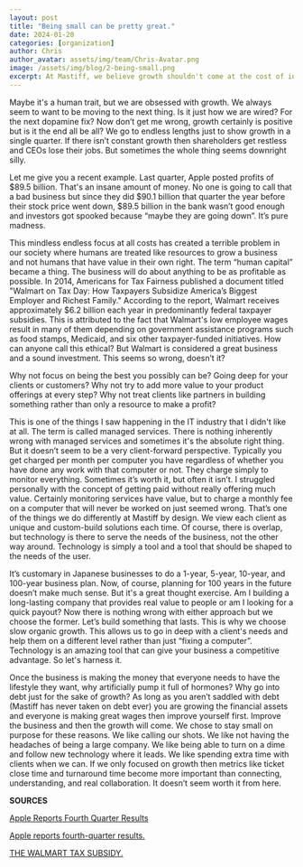 ```yaml
---
layout: post
title: "Being small can be pretty great."
date: 2024-01-20
categories: [organization]
author: Chris
author_avatar: assets/img/team/Chris-Avatar.png
image: /assets/img/blog/2-being-small.png
excerpt: At Mastiff, we believe growth shouldn't come at the cost of integrity or human value. While the business world chases endless expansion and quarterly gains, we focus on meaningful, lasting impact—custom solutions, real relationships, and technology shaped to serve people, not the other way around. 
---
```


Maybe it's a human trait, but we are obsessed with growth. We always seem to want to be moving to the next thing. Is it just how we are wired? For the next dopamine fix? Now don’t get me wrong, growth certainly is positive but is it the end all be all? We go to endless lengths just to show growth in a single quarter. If there isn’t constant growth then shareholders get restless and CEOs lose their jobs. But sometimes the whole thing seems downright silly.

Let me give you a recent example. Last quarter, Apple posted profits of $89.5 billion. That's an insane amount of money. No one is going to call that a bad business but since they did $90.1 billion that quarter the year before their stock price went down, $89.5 billion in the bank wasn’t good enough and investors got spooked because “maybe they are going down”. It’s pure madness.

This mindless endless focus at all costs has created a terrible problem in our society where humans are treated like resources to grow a business and not humans that have value in their own right. The term “human capital” became a thing. The business will do about anything to be as profitable as possible. In 2014, Americans for Tax Fairness published a document titled "Walmart on Tax Day: How Taxpayers Subsidize America’s Biggest Employer and Richest Family." According to the report, Walmart receives approximately $6.2 billion each year in predominantly federal taxpayer subsidies. This is attributed to the fact that Walmart's low employee wages result in many of them depending on government assistance programs such as food stamps, Medicaid, and six other taxpayer-funded initiatives. How can anyone call this ethical? But Walmart is considered a great business and a sound investment. This seems so wrong, doesn’t it?

Why not focus on being the best you possibly can be? Going deep for your clients or customers? Why not try to add more value to your product offerings at every step? Why not treat clients like partners in building something rather than only a resource to make a profit? 

This is one of the things I saw happening in the IT industry that I didn't like at all. The term is called managed services. There is nothing inherently wrong with managed services and sometimes it's the absolute right thing. But it doesn’t seem to be a very client-forward perspective. Typically you get charged per month per computer you have regardless of whether you have done any work with that computer or not. They charge simply to monitor everything. Sometimes it’s worth it, but often it isn’t. I struggled personally with the concept of getting paid without really offering much value. Certainly monitoring services have value, but to charge a monthly fee on a computer that will never be worked on just seemed wrong. That’s one of the things we do differently at Mastiff by design. We view each client as unique and custom-build solutions each time. Of course, there is overlap, but technology is there to serve the needs of the business, not the other way around. Technology is simply a tool and a tool that should be shaped to the needs of the user. 

It’s customary in Japanese businesses to do a 1-year, 5-year, 10-year, and 100-year business plan. Now, of course, planning for 100 years in the future doesn’t make much sense. But it's a great thought exercise. Am I building a long-lasting company that provides real value to people or am I looking for a quick payout? Now there is nothing wrong with either approach but we choose the former. Let’s build something that lasts. This is why we choose slow organic growth. This allows us to go in deep with a client's needs and help them on a different level rather than just “fixing a computer”. Technology is an amazing tool that can give your business a competitive advantage. So let's harness it. 

Once the business is making the money that everyone needs to have the lifestyle they want, why artificially pump it full of hormones? Why go into debt just for the sake of growth? As long as you aren’t saddled with debt (Mastiff has never taken on debt ever) you are growing the financial assets and everyone is making great wages then improve yourself first. Improve the business and then the growth will come. We chose to stay small on purpose for these reasons. We like calling our shots. We like not having the headaches of being a large company. We like being able to turn on a dime and follow new technology where it leads. We like spending extra time with clients when we can. If we only focused on growth then metrics like ticket close time and turnaround time become more important than connecting, understanding, and real collaboration. It doesn’t seem worth it from here.

**SOURCES**

[Apple Reports Fourth Quarter Results](https://www.apple.com/newsroom/2022/10/apple-reports-fourth-quarter-results/)

[Apple reports fourth-quarter results.](https://apple.com/newsroom/2023/11/apple-reports-fourth-quarter-results/)

[THE WALMART TAX SUBSIDY.](https://americansfortaxfairness.org/files/Taxpayers-and-Walmart-ATF.pdf)
